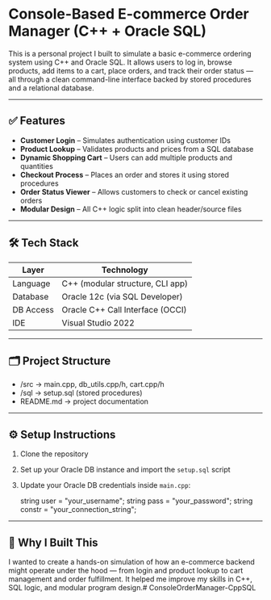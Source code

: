 ﻿# Console-Based E-commerce Order Manager (C++ + Oracle SQL)

This is a personal project I built to simulate a basic e-commerce ordering system using C++ and Oracle SQL. It allows users to log in, browse products, add items to a cart, place orders, and track their order status — all through a clean command-line interface backed by stored procedures and a relational database.

---

## ✅ Features

- **Customer Login** – Simulates authentication using customer IDs
- **Product Lookup** – Validates products and prices from a SQL database
- **Dynamic Shopping Cart** – Users can add multiple products and quantities
- **Checkout Process** – Places an order and stores it using stored procedures
- **Order Status Viewer** – Allows customers to check or cancel existing orders
- **Modular Design** – All C++ logic split into clean header/source files

---

## 🛠 Tech Stack

| Layer        | Technology                         |
|--------------|-------------------------------------|
| Language     | C++ (modular structure, CLI app)    |
| Database     | Oracle 12c (via SQL Developer)      |
| DB Access    | Oracle C++ Call Interface (OCCI)    |
| IDE          | Visual Studio 2022                  |

---

## 🗂 Project Structure

- /src → main.cpp, db_utils.cpp/h, cart.cpp/h
- /sql → setup.sql (stored procedures)
- README.md → project documentation

---

## ⚙️ Setup Instructions

1. Clone the repository
2. Set up your Oracle DB instance and import the `setup.sql` script
3. Update your Oracle DB credentials inside `main.cpp`:
   
   string user = "your_username";
   string pass = "your_password";
   string constr = "your_connection_string";

---
## 🚀 Why I Built This

I wanted to create a hands-on simulation of how an e-commerce backend might operate under the hood — from login and product lookup to cart management and order fulfillment. It helped me improve my skills in C++, SQL logic, and modular program design.#   C o n s o l e O r d e r M a n a g e r - C p p S Q L  
 
